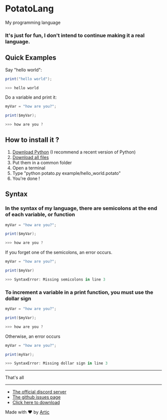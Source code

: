 # PotatoLang

My programming language

### It's just for fun, I don't intend to continue making it a real language.

## Quick Examples

Say "hello world":
```cs
print("hello world");

>>> hello world
```

Do a variable and print it:
```cs
myVar = "how are you?";

print($myVar);

>>> how are you ?
```

## How to install it ?

1. [Download Python](https://www.python.org/downloads/) (I recommend a recent version of Python)
2. [Download all files](https://github.com/ArticOff/potatoLang/archive/refs/heads/main.zip)
3. Put them in a common folder
4. Open a terminal
5. Type "python potato.py example/hello_world.potato"
6. You're done !

## Syntax

### In the syntax of my language, there are semicolons at the end of each variable, or function 

```cs
myVar = "how are you?";

print($myVar);

>>> how are you ?
```

If you forget one of the semicolons, an error occurs.

```cs
myVar = "how are you?";

print($myVar)

>>> SyntaxError: Missing semicolons in line 3
```

### To increment a variable in a print function, you must use the dollar sign

```cs
myVar = "how are you?";

print($myVar);

>>> how are you ?
```

Otherwise, an error occurs

```cs
myVar = "how are you?";

print(myVar);

>>> SyntaxError: Missing dollar sign in line 3
```

***

That's all

***

- [The official discord server](https://discord.com/invite/h7YFnP45jv)
- [The github issues page](https://github.com/ArticOff/potatoLang/issues)
- [Click here to download](https://github.com/ArticOff/potatoLang/archive/refs/heads/main.zip)

Made with ❤️ by [Artic](https://discord.com/users/855783629047988274)
